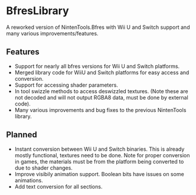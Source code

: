 # BfresLibrary
A reworked version of NintenTools.Bfres with Wii U and Switch support and many various improvements/features.

## Features
- Support for nearly all bfres versions for Wii U and Switch platforms.
- Merged library code for WiiU and Switch platforms for easy access and conversion.
- Support for accessing shader parameters.
- In tool swizzle methods to access deswizzled textures. (Note these are not decoded and will not output RGBA8 data, must be done by external code).
- Many various improvements and bug fixes to the previous NintenTools library.

## Planned
- Instant conversion between Wii U and Switch binaries. This is already mostly functional, textures need to be done. 
Note for proper conversion in games, the materials must be from the platform being converted to due to shader changes.
- Improve visibily animation support. Boolean bits have issues on some animations.
- Add text conversion for all sections.
